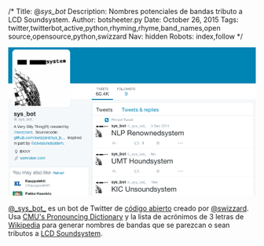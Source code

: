 /*
Title: @_sys_bot_
Description: Nombres potenciales de bandas tributo a LCD Soundsystem.
Author: botsheeter.py
Date: October 26, 2015
Tags: twitter,twitterbot,active,python,rhyming,rhyme,band_names,open source,opensource,python,swizzard
Nav: hidden
Robots: index,follow
*/

[![](/content/bots/twitterbots/images/_sys_bot_.png)](https://twitter.com/_sys_bot_)

[@\_sys\_bot\_](https://twitter.com/_sys_bot_) es un bot de Twitter de [código abierto](https://github.com/swizzard/sys_bot) creado por [@swizzard](http://twitter.com/swizzard). Usa [CMU's Pronouncing Dictionary](http://www.speech.cs.cmu.edu/cgi-bin/cmudict) y la lista de acrónimos de 3 letras de [Wikipedia](https://www.wikipedia.org/) para generar nombres de bandas que se parezcan o sean tributos a [LCD Soundsystem](https://en.wikipedia.org/wiki/LCD_Soundsystem).
